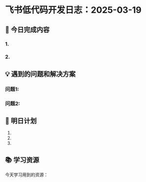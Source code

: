 # 飞书低代码开发日志：2025-03-19

## 🌟 今日完成内容

### 1. 

### 2.

## 💡 遇到的问题和解决方案

### 问题1:

### 问题2:

## 📝 明日计划

1. 
2. 
3. 

## 📚 学习资源

今天学习用到的资源：